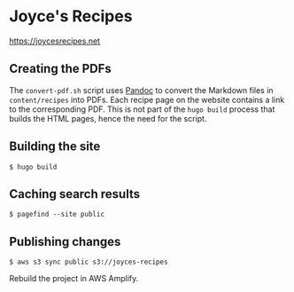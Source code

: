 # Joyce's Recipes

<https://joycesrecipes.net>

## Creating the PDFs

The `convert-pdf.sh` script uses [Pandoc](https://pandoc.org/) to convert the Markdown files in `content/recipes` into
PDFs. Each recipe page on the website contains a link to the corresponding PDF. This is not part of the `hugo build`
process that builds the HTML pages, hence the need for the script.

## Building the site

```shell
$ hugo build
```

## Caching search results

```shell
$ pagefind --site public
```

## Publishing changes

```shell
$ aws s3 sync public s3://joyces-recipes
```

Rebuild the project in AWS Amplify.
